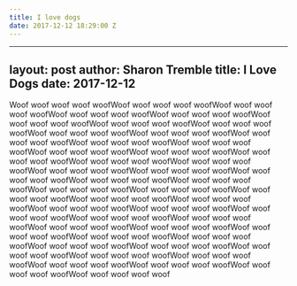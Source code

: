 ```yaml
---
title: I love dogs
date: 2017-12-12 18:29:00 Z
---
```


---
layout: post
author: Sharon Tremble
title: I Love Dogs
date: 2017-12-12
---

Woof woof woof woof woofWoof woof woof woof woofWoof woof woof woof woofWoof woof woof woof woofWoof woof woof woof woofWoof woof woof woof woofWoof woof woof woof woofWoof woof woof woof woofWoof woof woof woof woofWoof woof woof woof woofWoof woof woof woof woofWoof woof woof woof woofWoof woof woof woof woofWoof woof woof woof woofWoof woof woof woof woofWoof woof woof woof woofWoof woof woof woof woofWoof woof woof woof woofWoof woof woof woof woofWoof woof woof woof woofWoof woof woof woof woofWoof woof woof woof woofWoof woof woof woof woofWoof woof woof woof woofWoof woof woof woof woofWoof woof woof woof woofWoof woof woof woof woofWoof woof woof woof woofWoof woof woof woof woofWoof woof woof woof woofWoof woof woof woof woofWoof woof woof woof woofWoof woof woof woof woofWoof woof woof woof woofWoof woof woof woof woofWoof woof woof woof woofWoof woof woof woof woofWoof woof woof woof woofWoof woof woof woof woofWoof woof woof woof woofWoof woof woof woof woofWoof woof woof woof woofWoof woof woof woof woofWoof woof woof woof woofWoof woof woof woof woofWoof woof woof woof woofWoof woof woof woof woof